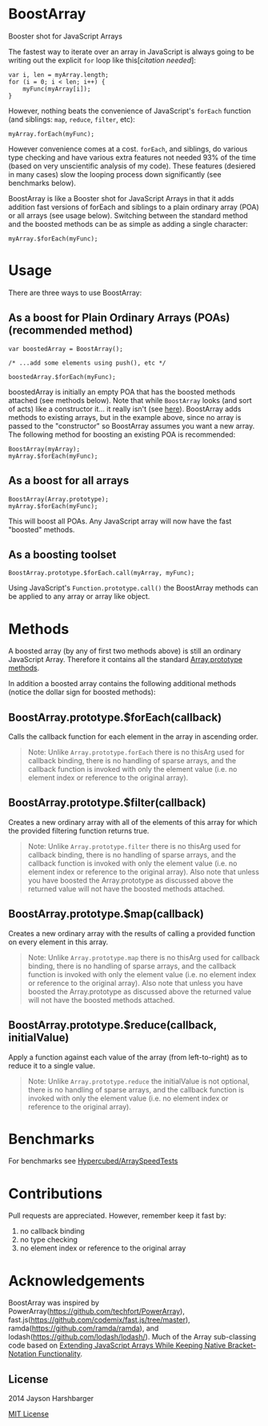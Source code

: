 BoostArray
==========

Booster shot for JavaScript Arrays

The fastest way to iterate over an array in JavaScript is always going to be writing out the explicit `for` loop like this[*citation needed*]:

```
var i, len = myArray.length;
for (i = 0; i < len; i++) {
	myFunc(myArray[i]);
}
```

However, nothing beats the convenience of JavaScript's `forEach` function (and siblings: `map`, `reduce`, `filter`, etc):

```
myArray.forEach(myFunc);
```

However convenience comes at a cost.  `forEach`, and siblings, do various type checking and have various extra features not needed 93% of the time (based on very unscientific analysis of my code).  These features (desiered in many cases) slow the looping process down significantly (see benchmarks below).

BoostArray is like a Booster shot for JavaScript Arrays in that it adds addition fast versions of forEach and siblings to a plain ordinary array (POA) or all arrays (see usage below).  Switching between the standard method and the boosted methods can be as simple as adding a single character:

```
myArray.$forEach(myFunc);
```

# Usage

There are three ways to use BoostArray:

## As a boost for Plain Ordinary Arrays (POAs) (recommended method)

```
var boostedArray = BoostArray();

/* ...add some elements using push(), etc */

boostedArray.$forEach(myFunc);
```

boostedArray is initially an empty POA that has the boosted methods attached (see methods below).  Note that while `BoostArray` looks (and sort of acts) like a constructor it... it really isn't (see [here](http://www.bennadel.com/blog/2292-extending-javascript-arrays-while-keeping-native-bracket-notation-functionality.htm)).  BoostArray adds methods to existing arrays, but in the example above, since no array is passed to the "constructor" so BoostArray assumes you want a new array.  The following method for boosting an existing POA is recommended:

```
BoostArray(myArray);
myArray.$forEach(myFunc);
```

## As a boost for all arrays

```
BoostArray(Array.prototype);
myArray.$forEach(myFunc);
```

This will boost all POAs.  Any JavaScript array will now have the fast "boosted" methods.

## As a boosting toolset

```
BoostArray.prototype.$forEach.call(myArray, myFunc);
```

Using JavaScript's `Function.prototype.call()` the BoostArray methods can be applied to any array or array like object.

# Methods

A boosted array (by any of first two methods above) is still an ordinary JavaScript Array.  Therefore it contains all the standard [Array.prototype methods](https://developer.mozilla.org/en/docs/Web/JavaScript/Reference/Global_Objects/Array/prototype).

In addition a boosted array contains the following additional methods (notice the dollar sign for boosted methods):

## BoostArray.prototype.$forEach(callback)
Calls the callback function for each element in the array in ascending order.

> Note: Unlike `Array.prototype.forEach` there is no thisArg used for callback binding, there is no handling of sparse arrays, and the callback function is invoked with only the element value (i.e. no element index or reference to the original array).

## BoostArray.prototype.$filter(callback)
Creates a new ordinary array with all of the elements of this array for which the provided filtering function returns true.

> Note: Unlike `Array.prototype.filter` there is no thisArg used for callback binding, there is no handling of sparse arrays, and the callback function is invoked with only the element value (i.e. no element index or reference to the original array).
> Also note that unless you have boosted the Array.prototype as discussed above the returned value will not have the boosted methods attached.

## BoostArray.prototype.$map(callback)
Creates a new ordinary array with the results of calling a provided function on every element in this array.

> Note: Unlike `Array.prototype.map` there is no thisArg used for callback binding, there is no handling of sparse arrays, and the callback function is invoked with only the element value (i.e. no element index or reference to the original array).
> Also note that unless you have boosted the Array.prototype as discussed above the returned value will not have the boosted methods attached.

## BoostArray.prototype.$reduce(callback, initialValue)
Apply a function against each value of the array (from left-to-right) as to reduce it to a single value.

> Note: Unlike `Array.prototype.reduce` the initialValue is not optional, there is no handling of sparse arrays, and the callback function is invoked with only the element value (i.e. no element index or reference to the original array).

# Benchmarks

For benchmarks see [Hypercubed/ArraySpeedTests](https://github.com/Hypercubed/ArraySpeedTests)

# Contributions

Pull requests are appreciated.  However, remember keep it fast by:

1) no callback binding
2) no type checking
3) no element index or reference to the original array

# Acknowledgements

BoostArray was inspired by PowerArray(https://github.com/techfort/PowerArray), fast.js(https://github.com/codemix/fast.js/tree/master), ramda(https://github.com/ramda/ramda), and lodash(https://github.com/lodash/lodash/).  Much of the Array sub-classing code based on [Extending JavaScript Arrays While Keeping Native Bracket-Notation Functionality](http://www.bennadel.com/blog/2292-extending-javascript-arrays-while-keeping-native-bracket-notation-functionality.htm).

## License
2014 Jayson Harshbarger

[MIT License](http://en.wikipedia.org/wiki/MIT_License)
